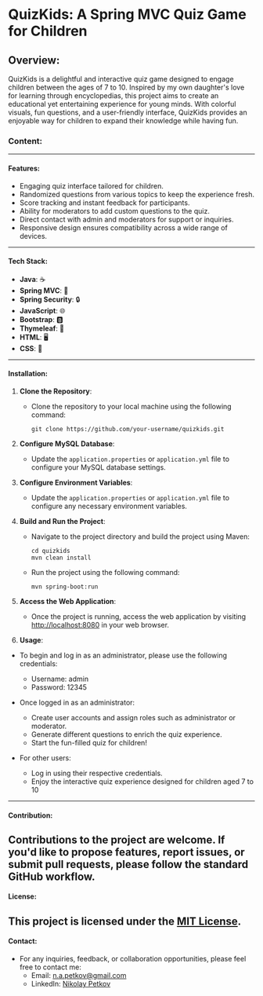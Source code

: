 # QuizKids: A Spring MVC Quiz Game for Children

## Overview:
QuizKids is a delightful and interactive quiz game designed to engage children between the ages of 7 to 10. Inspired by my own daughter's love for learning through encyclopedias, this project aims to create an educational yet entertaining experience for young minds. With colorful visuals, fun questions, and a user-friendly interface, QuizKids provides an enjoyable way for children to expand their knowledge while having fun.

### Content:
---
#### Features:
- Engaging quiz interface tailored for children.
- Randomized questions from various topics to keep the experience fresh.
- Score tracking and instant feedback for participants.
- Ability for moderators to add custom questions to the quiz.
- Direct contact with admin and moderators for support or inquiries.
- Responsive design ensures compatibility across a wide range of devices.
-----
#### Tech Stack:
- **Java**: ☕️
- **Spring MVC**: 🌱
- **Spring Security**: 🔒
- **JavaScript**: 🌐
- **Bootstrap**: 🅱️
- **Thymeleaf**: 🍃
- **HTML**: 🖥️
- **CSS**: 🎨
-----
#### Installation:
1. **Clone the Repository**:
   - Clone the repository to your local machine using the following command:
     ```
     git clone https://github.com/your-username/quizkids.git
     ```

2. **Configure MySQL Database**:
   - Update the `application.properties` or `application.yml` file to configure your MySQL database settings.

3. **Configure Environment Variables**:
   - Update the `application.properties` or `application.yml` file to configure any necessary environment variables.

4. **Build and Run the Project**:
   - Navigate to the project directory and build the project using Maven:
     ```
     cd quizkids
     mvn clean install
     ```
   - Run the project using the following command:
     ```
     mvn spring-boot:run
     ```

5. **Access the Web Application**:
   - Once the project is running, access the web application by visiting [http://localhost:8080](http://localhost:8080) in your web browser.

6. **Usage**:
  - To begin and log in as an administrator, please use the following credentials:
    - Username: admin
    - Password: 12345

  - Once logged in as an administrator:
    - Create user accounts and assign roles such as administrator or moderator.
    - Generate different questions to enrich the quiz experience.
    - Start the fun-filled quiz for children!

  - For other users:
    - Log in using their respective credentials.
    - Enjoy the interactive quiz experience designed for children aged 7 to 10
-----
#### Contribution:
Contributions to the project are welcome. If you'd like to propose features, report issues, or submit pull requests, please follow the standard GitHub workflow.
-----
#### License:
This project is licensed under the [MIT License](LICENSE).
-----
#### Contact:
- For any inquiries, feedback, or collaboration opportunities, please feel free to contact me:
  - Email: [n.a.petkov@gmail.com](mailto:n.a.petkov@gmail.com)
  - LinkedIn: [Nikolay Petkov](https://www.linkedin.com/in/nikolay-petkov-0a330953/)


